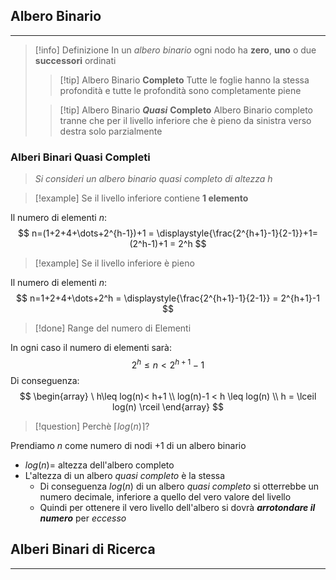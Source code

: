 ## Albero Binario
---
>[!info] Definizione
>In un *albero binario* ogni nodo ha **zero**, **uno** o due **successori** ordinati
>
>>[!tip] Albero Binario **Completo**
>>Tutte le foglie hanno la stessa profondità e tutte le profondità sono completamente piene
>
>>[!tip] Albero Binario ***Quasi*** **Completo**
>>Albero Binario completo tranne che per il livello inferiore che è pieno da sinistra verso destra solo parzialmente

### Alberi Binari Quasi Completi
> *Si consideri un albero binario quasi completo di altezza* $h$

>[!example] Se il livello inferiore contiene **1 elemento**

Il numero di elementi $n$:
$$
n=(1+2+4+\dots+2^{h-1})+1 = \displaystyle{\frac{2^{h+1}-1}{2-1}}+1= (2^h-1)+1 = 2^h
$$
>[!example] Se il livello inferiore è pieno

Il numero di elementi $n$:
$$
n=1+2+4+\dots+2^h = \displaystyle{\frac{2^{h+1}-1}{2-1}} = 2^{h+1}-1
$$

>[!done] Range del numero di Elementi

In ogni caso il numero di elementi sarà:
$$
2^h\leq n<2^{h+1}-1
$$
Di conseguenza:
$$
\begin{array}
\ h\leq log(n)< h+1 \\
log(n)-1 < h \leq log(n) \\
h = \lceil log(n) \rceil 
\end{array}
$$
>[!question] Perchè $\lceil log(n) \rceil$?

Prendiamo $n$ come numero di nodi $+1$ di un albero binario
- $log(n)=$ altezza dell'albero completo
- L'altezza di un albero *quasi completo* è la stessa
	- Di conseguenza $log(n)$ di un albero *quasi completo* si otterrebbe un numero decimale, inferiore a quello del vero valore del livello
	- Quindi per ottenere il vero livello dell'albero si dovrà ***arrotondare il numero*** per *eccesso*

## Alberi Binari di Ricerca
---
